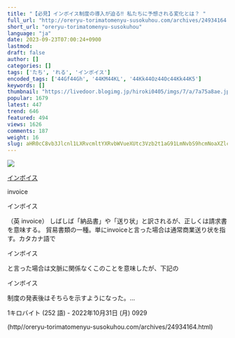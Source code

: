 ```yaml
---
title: "【必見】インボイス制度の導入が迫る‼ 私たちに予想される変化とは？ "
full_url: "http://oreryu-torimatomenyu-susokuhou.com/archives/24934164.html"
short_url: "oreryu-torimatomenyu-susokuhou"
language: "ja"
date: 2023-09-23T07:00:24+0900
lastmod: 
draft: false
author: []
categories: []
tags: ['たち', 'れる', 'インボイス']
encoded_tags: ['44Gf44Gh', '44KM44KL', '44Kk44Oz44Oc44Kk44K5']
keywords: []
thumbnail: "https://livedoor.blogimg.jp/hiroki0405/imgs/7/a/7a75a8ae.jpg"
popular: 1679
latest: 447
trend: 646
featured: 494
views: 1626
comments: 187
weight: 16
slug: aHR0cC8vb3Jlcnl1LXRvcmltYXRvbWVueXUtc3Vzb2t1aG91LmNvbS9hcmNoaXZlcy8yNDkzNDE2NC5odG1s
---
```


![](https://livedoor.blogimg.jp/hiroki0405/imgs/7/a/7a75a8ae.jpg)

<div><a title='インボイス' href='https//ja.wikipedia.org/wiki/%E3%82%A4%E3%83%B3%E3%83%9C%E3%82%A4%E3%82%B9' target='_blank'><p>インボイス</p></a> <p class='searchresult'>invoice <p>インボイス</p>（英 invoice） しばしば「納品書」や「送り状」と訳されるが、正しくは請求書を意味する。 貿易書類の一種。単にinvoiceと言った場合は通常商業送り状を指す。カタカナ語で<p>インボイス</p>と言った場合は文脈に関係なくこのことを意味したが、下記の<p>インボイス</p>制度の発表後はそちらを示すようになった。…</p> <p class='mw-search-result-data'>1キロバイト (252 語) - 2022年10月31日 (月) 0929</p></div>

(http//oreryu-torimatomenyu-susokuhou.com/archives/24934164.html)
